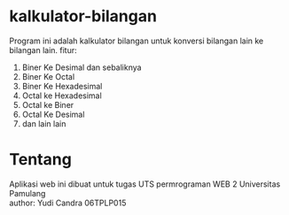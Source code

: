 # kalkulator-bilangan
Program ini adalah kalkulator bilangan untuk konversi bilangan lain ke bilangan lain. 
fitur:
1. Biner Ke Desimal dan sebaliknya
2. Biner Ke Octal
3. Biner Ke Hexadesimal
4. Octal ke Hexadesimal
5. Octal ke Biner
6. Octal Ke Desimal
7. dan lain lain

# Tentang
Aplikasi web ini dibuat untuk tugas UTS permrograman WEB 2 Universitas Pamulang <br>
author: Yudi Candra 06TPLP015
